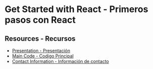 # Get Started with React - Primeros pasos con React

## Resources - Recursos

- [Presentation - Presentación](https://github.com/Gilberto-Guzman-Student-Ambassadors/Get_Started_with_React/blob/main/presentation/slides.pptx)
- [Main Code - Codigo Principal](https://github.com/Gilberto-Guzman-Student-Ambassadors/mslearn-react-mod)
- [Contact Information - Información de contacto](https://gilberto-guzman.github.io/)

